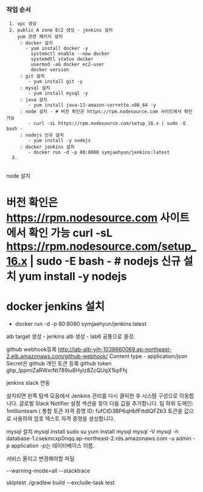 ### 작업 순서
```
 1. vpc 생성
 2. public A zone Ec2 생성 - jenkins 설치
    yum 관련 패키지 설치
     : docker 설치 
       - yum install docker -y
         systemctl enable --now docker
         systemdtl status docker
         usermod -aG docker ec2-user
         docker version
     : git 설치 
        - yum install git -y
     : mysql 설치  
        - yum install mysql -y
     : java 설치 
        - yum install java-11-amazon-corretto.x86_64 -y
     : node 설치 - # 버전 확인은 https://rpm.nodesource.com 사이트에서 확인 가능
        - curl -sL https://rpm.nodesource.com/setup_16.x | sudo -E bash - 
     : nodejs 신규 설치 
        - yum install -y nodejs 
     : docker jenkins 설치
        - docker run -d -p 80:8080 symjaehyun/jenkins:latest
  3.   
```

##


node 설치
# 버전 확인은 https://rpm.nodesource.com 사이트에서 확인 가능 curl -sL https://rpm.nodesource.com/setup_16.x | sudo -E bash - # nodejs 신규 설치 yum install -y nodejs 



# docker jenkins 설치
- docker run -d -p 80:8080 symjaehyun/jenkins:latest

alb target 생성  - jenkins
alb 생성 - lab6 공통으로 쓸것.




github webhook등록
http://lab-alb-yjh-1038660069.ap-northeast-2.elb.amazonaws.com/github-webhook/
Content type - application/json
Secret은 github 개인 토큰 등록
github token
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

jenkins slack 연동

설치되면 왼쪽 탐색 모음에서 Jenkins 관리를 다시 클릭한 후 시스템 구성으로 이동합니다. 글로벌 Slack Notifier 설정 섹션을 찾아 다음 값을 추가합니다.
팀 하위 도메인: 1millionteam  ( 
통합 토큰 자격 증명 ID: fufCtD3BP6qHbfFttdIQFZb3 토큰을 값으로 사용하여 암호 텍스트 자격 증명을 생성합니다.





mysql 설치
mysql install
sudo su
yum install mysql
mysql -V
mysql -h database-1.csekmcxp0nqq.ap-northeast-2.rds.amazonaws.com -u admin -p application 
-p는 데이터베이스 이름.

서비스 올리고 변경해야할 파일



--warning-mode=all --stacktrace

skiptest
./gradlew build --exclude-task test


